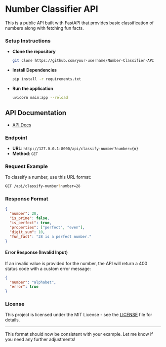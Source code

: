 

# Number Classifier API

This is a public API built with FastAPI that provides basic classification of numbers along with fetching fun facts.

### Setup Instructions

- **Clone the repository**
  ```bash
  git clone https://github.com/your-username/Number-Classifier-API
  ```

- **Install Dependencies**
  ```bash
  pip install -r requirements.txt
  ```

- **Run the application**
  ```bash
  uvicorn main:app --reload
  ```

## API Documentation
- [API Docs](http://127.0.0.1:8000/docs)

### Endpoint

- **URL**: `http://127.0.0.1:8000/api/classify-number?number={n}`
- **Method**: `GET`

### Request Example

To classify a number, use this URL format:

```bash
GET /api/classify-number?number=28
```

### Response Format

```json
{
  "number": 28,
  "is_prime": false,
  "is_perfect": true,
  "properties": ["perfect", "even"],
  "digit_sum": 10,
  "fun_fact": "28 is a perfect number."
}
```

#### Error Response (Invalid Input)

If an invalid value is provided for the number, the API will return a 400 status code with a custom error message:

```json
{
  "number": "alphabet",
  "error": true
}
```

### License

This project is licensed under the MIT License - see the [LICENSE](LICENSE) file for details.

---

This format should now be consistent with your example. Let me know if you need any further adjustments!